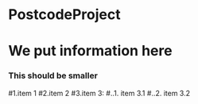 # PostcodeProject
# We put information here

### This should be smaller

#1.item 1
#2.item 2
#3.item 3:
#..1. item 3.1
#..2. item 3.2 
